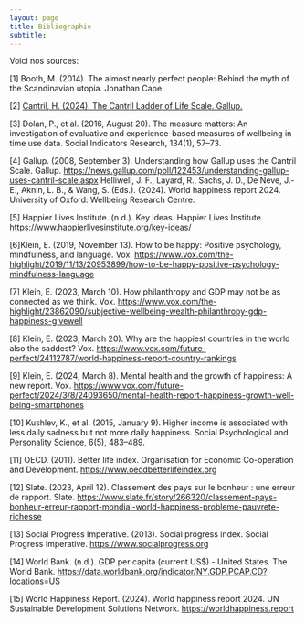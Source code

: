 ```yaml
---
layout: page
title: Bibliographie
subtitle:
---
```


Voici nos sources:


[1] Booth, M. (2014). The almost nearly perfect people: Behind the myth of the Scandinavian utopia. Jonathan Cape.

[2] [Cantril, H. (2024). The Cantril Ladder of Life Scale. Gallup.](https://static1.squarespace.com/static/53d29678e4b04e06965e9423/t/65c19a7a89dc5d612f04dd25/1707186811729/2024cantril.pdf)

[3] Dolan, P., et al. (2016, August 20). The measure matters: An investigation of evaluative and experience-based measures of wellbeing in time use data. Social Indicators Research, 134(1), 57–73.

[4] Gallup. (2008, September 3). Understanding how Gallup uses the Cantril Scale. Gallup. https://news.gallup.com/poll/122453/understanding-gallup-uses-cantril-scale.aspx
Helliwell, J. F., Layard, R., Sachs, J. D., De Neve, J.-E., Aknin, L. B., & Wang, S. (Eds.). (2024). World happiness report 2024. University of Oxford: Wellbeing Research Centre.

[5] Happier Lives Institute. (n.d.). Key ideas. Happier Lives Institute.  https://www.happierlivesinstitute.org/key-ideas/

[6]Klein, E. (2019, November 13). How to be happy: Positive psychology, mindfulness, and language. Vox. https://www.vox.com/the-highlight/2019/11/13/20953899/how-to-be-happy-positive-psychology-mindfulness-language

[7] Klein, E. (2023, March 10). How philanthropy and GDP may not be as connected as we think. Vox. https://www.vox.com/the-highlight/23862090/subjective-wellbeing-wealth-philanthropy-gdp-happiness-givewell

[8] Klein, E. (2023, March 20). Why are the happiest countries in the world also the saddest? Vox. https://www.vox.com/future-perfect/24112787/world-happiness-report-country-rankings

[9] Klein, E. (2024, March 8). Mental health and the growth of happiness: A new report. Vox. https://www.vox.com/future-perfect/2024/3/8/24093650/mental-health-report-happiness-growth-well-being-smartphones

[10] Kushlev, K., et al. (2015, January 9). Higher income is associated with less daily sadness but not more daily happiness. Social Psychological and Personality Science, 6(5), 483–489.

[11] OECD. (2011). Better life index. Organisation for Economic Co-operation and Development. https://www.oecdbetterlifeindex.org

[12] Slate. (2023, April 12). Classement des pays sur le bonheur : une erreur de rapport. Slate. https://www.slate.fr/story/266320/classement-pays-bonheur-erreur-rapport-mondial-world-happiness-probleme-pauvrete-richesse

[13] Social Progress Imperative. (2013). Social progress index. Social Progress Imperative. https://www.socialprogress.org

[14] World Bank. (n.d.). GDP per capita (current US$) - United States. The World Bank. https://data.worldbank.org/indicator/NY.GDP.PCAP.CD?locations=US

[15] World Happiness Report. (2024). World happiness report 2024. UN Sustainable Development Solutions Network. https://worldhappiness.report
